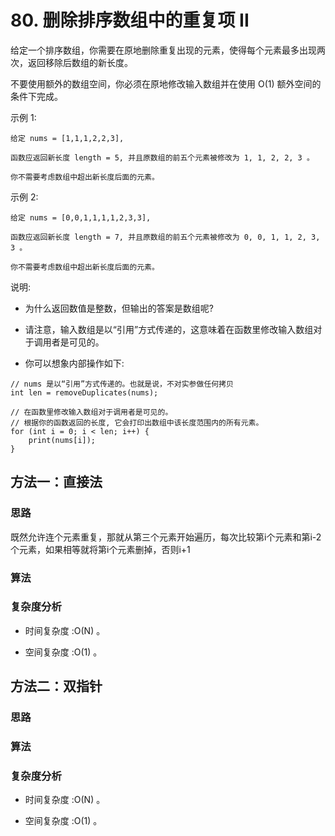 # 80. 删除排序数组中的重复项 II
给定一个排序数组，你需要在原地删除重复出现的元素，使得每个元素最多出现两次，返回移除后数组的新长度。

不要使用额外的数组空间，你必须在原地修改输入数组并在使用 O(1) 额外空间的条件下完成。

示例 1:
```
给定 nums = [1,1,1,2,2,3],

函数应返回新长度 length = 5, 并且原数组的前五个元素被修改为 1, 1, 2, 2, 3 。

你不需要考虑数组中超出新长度后面的元素。
```
示例 2:
```
给定 nums = [0,0,1,1,1,1,2,3,3],

函数应返回新长度 length = 7, 并且原数组的前五个元素被修改为 0, 0, 1, 1, 2, 3, 3 。

你不需要考虑数组中超出新长度后面的元素。
```
说明:

* 为什么返回数值是整数，但输出的答案是数组呢?

* 请注意，输入数组是以“引用”方式传递的，这意味着在函数里修改输入数组对于调用者是可见的。

* 你可以想象内部操作如下:
```
// nums 是以“引用”方式传递的。也就是说，不对实参做任何拷贝
int len = removeDuplicates(nums);

// 在函数里修改输入数组对于调用者是可见的。
// 根据你的函数返回的长度, 它会打印出数组中该长度范围内的所有元素。
for (int i = 0; i < len; i++) {
    print(nums[i]);
}

```

## 方法一：直接法
### 思路
既然允许连个元素重复，那就从第三个元素开始遍历，每次比较第i个元素和第i-2个元素，如果相等就将第i个元素删掉，否则i+1
### 算法
### 复杂度分析
* 时间复杂度 :O(N) 。

* 空间复杂度 :O(1) 。
## 方法二：双指针
### 思路

### 算法
### 复杂度分析
* 时间复杂度 :O(N) 。

* 空间复杂度 :O(1) 。